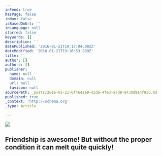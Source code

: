 ```yaml
---
inFeed: true
hasPage: false
inNav: false
isBasedOnUrl: ''
inLanguage: null
starred: false
keywords: []
description: ''
datePublished: '2016-01-21T19:17:04.092Z'
dateModified: '2016-01-21T19:16:53.289Z'
title: ''
author: []
authors: []
publisher:
  name: null
  domain: null
  url: null
  favicon: null
sourcePath: _posts/2016-01-21-6f4642e9-d2da-4fe3-a7d9-9430d914f936.md
published: true
_context: 'http://schema.org'
_type: Article

---
```

![](https://s3-us-west-2.amazonaws.com/the-grid-img/p/acd7ef956f6f753641ed23ae7d3ad044ed430b24.jpg)

## Friendship is awesome! But without the proper condition it can melt quite quickly!